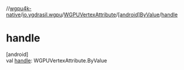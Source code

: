 //[wgpu4k-native](../../../../index.md)/[io.ygdrasil.wgpu](../../index.md)/[WGPUVertexAttribute](../index.md)/[[android]ByValue](index.md)/[handle](handle.md)

# handle

[android]\
val [handle](handle.md): WGPUVertexAttribute.ByValue